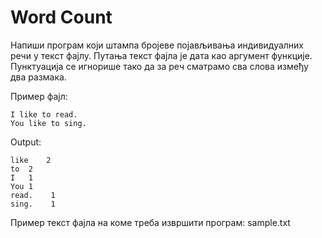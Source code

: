 # Word Count

Напиши програм који штампа бројеве појављивања индивидуалних речи у текст фајлу. Путања текст фајла је дата као аргумент функције. Пунктуација се игнорише тако да за реч сматрамо сва слова између два размака.

Пример фајл:
```
I like to read.
You like to sing.
```

Output:
```
like    2
to  2
I   1
You 1
read.    1
sing.    1
```

Пример текст фајла на коме треба извршити програм: sample.txt
